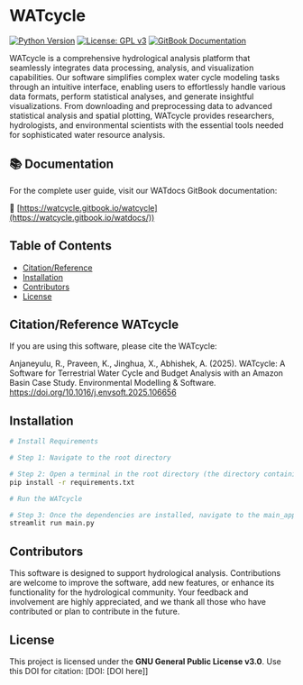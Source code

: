 # WATcycle

[![Python Version](https://img.shields.io/badge/python-3.8-blue)](https://www.python.org/downloads/release/python-380/)
[![License: GPL v3](https://img.shields.io/badge/License-GPLv3-blue.svg)](https://www.gnu.org/licenses/gpl-3.0)
[![GitBook Documentation](https://img.shields.io/badge/📖_Documentation-GitBook-3884FF)](https://watcycle.gitbook.io/watdocs/)

WATcycle is a comprehensive hydrological analysis platform that seamlessly integrates data processing, analysis, and visualization capabilities. Our software simplifies complex water cycle modeling tasks through an intuitive interface, enabling users to effortlessly handle various data formats, perform statistical analyses, and generate insightful visualizations. From downloading and preprocessing data to advanced statistical analysis and spatial plotting, WATcycle provides researchers, hydrologists, and environmental scientists with the essential tools needed for sophisticated water resource analysis.

## 📚 Documentation
For the complete user guide, visit our WATdocs GitBook documentation:

🔗 [https://watcycle.gitbook.io/watcycle](https://watcycle.gitbook.io/watdocs/))
## Table of Contents
- [Citation/Reference](#Citation/Reference)
- [Installation](#installation)
- [Contributors](#contributors)
- [License](#license)

## Citation/Reference WATcycle
If you are using this software, please cite the WATcycle:

Anjaneyulu, R., Praveen, K., Jinghua, X., Abhishek, A. (2025). WATcycle: A Software for Terrestrial Water Cycle and Budget Analysis with an Amazon Basin Case Study. Environmental Modelling & Software. https://doi.org/10.1016/j.envsoft.2025.106656

## Installation
```bash
# Install Requirements

# Step 1: Navigate to the root directory

# Step 2: Open a terminal in the root directory (the directory containing the requirements.txt file) and run the following command to install the required dependencies:
pip install -r requirements.txt

# Run the WATcycle

# Step 3: Once the dependencies are installed, navigate to the main_app folder (main_app > main.py), open a new terminal, and run the following command to start the app:
streamlit run main.py
```
## Contributors
This software is designed to support hydrological analysis. Contributions are welcome to improve the software, add new features, or enhance its functionality for the hydrological community. 
Your feedback and involvement are highly appreciated, and we thank all those who have contributed or plan to contribute in the future.

## License
This project is licensed under the **GNU General Public License v3.0**.
Use this DOI for citation: [DOI: [DOI here]]
